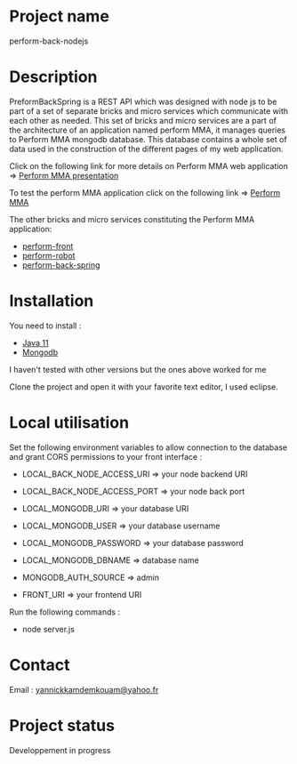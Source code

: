 # Project name

perform-back-nodejs 

# Description

PreformBackSpring is a REST API which was designed with node js to be part of a set of separate bricks and micro services which communicate with each other as needed. This set of bricks and micro services are a part of the architecture of an application named perform MMA, it manages queries to Perform MMA mongodb database. This database contains a whole set of data used in the construction of the different pages of my web application.

Click on the following link for more details on Perform MMA web application =>
<a href="https://docs.google.com/presentation/d/e/2PACX-1vSzRUSTdUaM2xpnRheKOzhWK3UeApCFwF-Qn_Nl0KEetrUcBNHhpZ1nt6GdtnWPDutZzQquVGiIEMkr/pub?start=false&loop=false&delayms=3000">Perform MMA presentation</a> <br>

To test the perform MMA application click on the following link =>
<a href="https://perfmma.surge.sh/#/ngr-home">Perform MMA</a> <br>

The other bricks and micro services constituting the Perform MMA application:

* <a href="https://gitlab.com/perform_project/perform-front">perform-front</a>
* <a href="https://gitlab.com/perform_project/perform-robot">perform-robot</a>
* <a href="https://gitlab.com/perform_project/perform-back-spring">perform-back-spring</a>

# Installation

You need to install :
 
* <a href="https://www.oracle.com/fr/java/technologies/javase/jdk11-archive-downloads.html">Java 11</a>
* <a href="https://www.mongodb.com/try/download/community">Mongodb</a>
	
I haven't tested with other versions but the ones above worked for me

Clone the project and open it with your favorite text editor, I used eclipse.

# Local utilisation

Set the following environment variables to allow connection to the database and grant CORS permissions to your front interface : 

* LOCAL_BACK_NODE_ACCESS_URI => your node backend URI 
* LOCAL_BACK_NODE_ACCESS_PORT => your node back port
* LOCAL_MONGODB_URI => your database URI
* LOCAL_MONGODB_USER => your database username
* LOCAL_MONGODB_PASSWORD => your database password
* LOCAL_MONGODB_DBNAME => database name

* MONGODB_AUTH_SOURCE => admin
* FRONT_URI => your frontend URI

Run the following commands : 

* node server.js

# Contact

Email : yannickkamdemkouam@yahoo.fr

# Project status

Developpement in progress